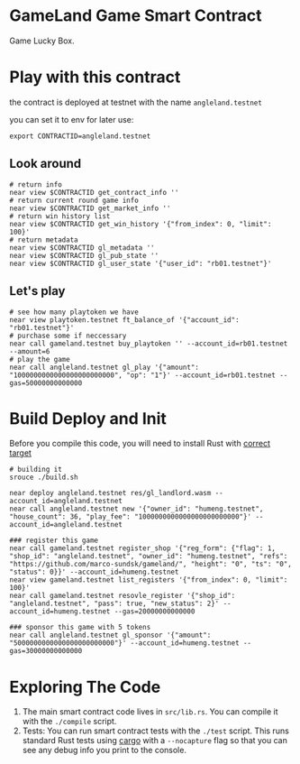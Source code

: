 GameLand Game Smart Contract
==================

Game Lucky Box.

Play with this contract
========================
the contract is deployed at testnet with the name `angleland.testnet`

you can set it to env for later use:
```shell
export CONTRACTID=angleland.testnet
```

## Look around
```shell
# return info
near view $CONTRACTID get_contract_info ''
# return current round game info
near view $CONTRACTID get_market_info ''
# return win history list
near view $CONTRACTID get_win_history '{"from_index": 0, "limit": 100}'
# return metadata
near view $CONTRACTID gl_metadata ''
near view $CONTRACTID gl_pub_state ''
near view $CONTRACTID gl_user_state '{"user_id": "rb01.testnet"}'
```
## Let's play
```shell
# see how many playtoken we have
near view playtoken.testnet ft_balance_of '{"account_id": "rb01.testnet"}'
# purchase some if neccessary
near call gameland.testnet buy_playtoken '' --account_id=rb01.testnet --amount=6
# play the game
near call angleland.testnet gl_play '{"amount": "1000000000000000000000000", "op": "1"}' --account_id=rb01.testnet --gas=50000000000000

```

Build Deploy and Init
======================

Before you compile this code, you will need to install Rust with [correct target]


```shell
# building it
srouce ./build.sh
```

```shell
near deploy angleland.testnet res/gl_landlord.wasm --account_id=angleland.testnet
near call angleland.testnet new '{"owner_id": "humeng.testnet", "house_count": 36, "play_fee": "1000000000000000000000000"}' --account_id=angleland.testnet

### register this game
near call gameland.testnet register_shop '{"reg_form": {"flag": 1, "shop_id": "angleland.testnet", "owner_id": "humeng.testnet", "refs": "https://github.com/marco-sundsk/gameland/", "height": "0", "ts": "0", "status": 0}}' --account_id=humeng.testnet
near view gameland.testnet list_registers '{"from_index": 0, "limit": 100}'
near call gameland.testnet resovle_register '{"shop_id": "angleland.testnet", "pass": true, "new_status": 2}' --account_id=humeng.testnet --gas=20000000000000

### sponsor this game with 5 tokens
near call angleland.testnet gl_sponsor '{"amount": "5000000000000000000000000"}' --account_id=humeng.testnet --gas=30000000000000
```


Exploring The Code
==================

1. The main smart contract code lives in `src/lib.rs`. You can compile it with
   the `./compile` script.
2. Tests: You can run smart contract tests with the `./test` script. This runs
   standard Rust tests using [cargo] with a `--nocapture` flag so that you
   can see any debug info you print to the console.


  [smart contract]: https://docs.near.org/docs/roles/developer/contracts/intro
  [Rust]: https://www.rust-lang.org/
  [create-near-app]: https://github.com/near/create-near-app
  [correct target]: https://github.com/near/near-sdk-rs#pre-requisites
  [cargo]: https://doc.rust-lang.org/book/ch01-03-hello-cargo.html
